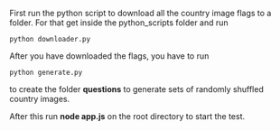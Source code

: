 First run the python script to download all the country image flags to a folder. For that get inside the python_scripts folder and run
```shell
python downloader.py
```
After you have downloaded the flags, you have to run
```shell
python generate.py
```
to create the folder **questions** to generate sets of randomly shuffled country images.

After this run **node app.js** on the root directory to start the test.
